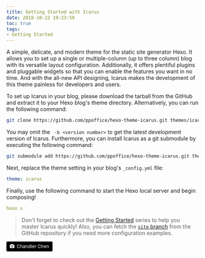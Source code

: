 ```yaml
---
title: Getting Started with Icarus
date: 2018-10-22 19:23:59
toc: true
tags:
- Getting Started
---
```

A simple, delicate, and modern theme for the static site generator Hexo. It allows you to set up a single or multiple-column (up to three column) blog with its versatile layout configuration. Additionally, it offers plentiful plugins and pluggable widgets so that you can enable the features you want in no time. And with the all-new API designing, Icarus makes the development of this theme painless for developers and users.

<!-- more -->

To set up Icarus in your blog, please download the tarball from the GitHub and extract it to your Hexo blog's theme directory. Alternatively, you can run the following command:

```bash
git clone https://github.com/ppoffice/hexo-theme-icarus.git themes/icarus -b <version number>
```
You may omit the ` -b <version number>` to get the latest development version of Icarus. Furthermore, you can install Icarus as a git submodule by executing the following command:

```bash
git submodule add https://github.com/ppoffice/hexo-theme-icarus.git themes/icarus
```

Next, replace the theme setting in your blog's `_config.yml` file:

```yaml
theme: icarus
```

Finally, use the following command to start the Hexo local server and begin composing!

```yaml
hexo s
```
> Don't forget to check out the [Getting Started](/hexo-theme-icarus/tags/Getting-Started/) series to help you master Icarus quickly! Also, you can fetch the [`site` branch](https://github.com/ppoffice/hexo-theme-icarus/tree/site) from the GitHub repository if you need more configuration examples.

<a style="background-color:black;color:white;text-decoration:none;padding:4px 6px;font-size:12px;line-height:1.2;display:inline-block;border-radius:3px" href="https://unsplash.com/@yazi0413?utm_medium=referral&amp;utm_campaign=photographer-credit&amp;utm_content=creditBadge" target="_blank" rel="noopener noreferrer" title="Download free do whatever you want high-resolution photos from Chandler Chen"><span style="display:inline-block;padding:2px 3px"><svg xmlns="http://www.w3.org/2000/svg" style="height:12px;width:auto;position:relative;vertical-align:middle;top:-1px;fill:white" viewBox="0 0 32 32"><title>unsplash-logo</title><path d="M20.8 18.1c0 2.7-2.2 4.8-4.8 4.8s-4.8-2.1-4.8-4.8c0-2.7 2.2-4.8 4.8-4.8 2.7.1 4.8 2.2 4.8 4.8zm11.2-7.4v14.9c0 2.3-1.9 4.3-4.3 4.3h-23.4c-2.4 0-4.3-1.9-4.3-4.3v-15c0-2.3 1.9-4.3 4.3-4.3h3.7l.8-2.3c.4-1.1 1.7-2 2.9-2h8.6c1.2 0 2.5.9 2.9 2l.8 2.4h3.7c2.4 0 4.3 1.9 4.3 4.3zm-8.6 7.5c0-4.1-3.3-7.5-7.5-7.5-4.1 0-7.5 3.4-7.5 7.5s3.3 7.5 7.5 7.5c4.2-.1 7.5-3.4 7.5-7.5z"></path></svg></span><span style="display:inline-block;padding:2px 3px">Chandler Chen</span></a>